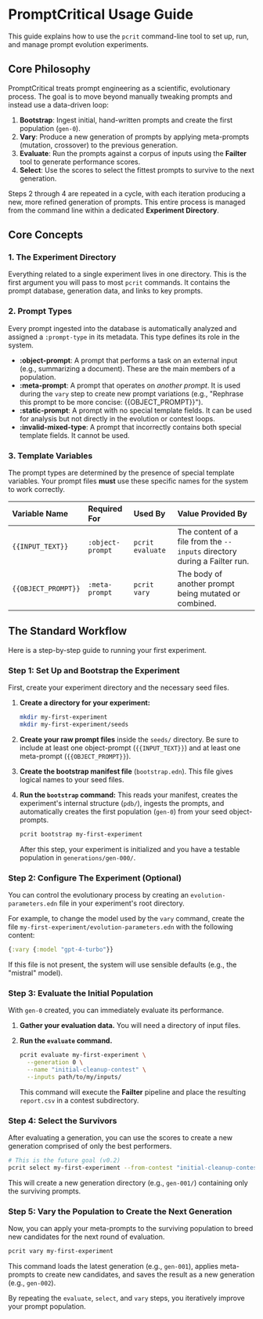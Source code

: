 # PromptCritical Usage Guide

This guide explains how to use the `pcrit` command-line tool to set up, run, and manage prompt evolution experiments.

## Core Philosophy

PromptCritical treats prompt engineering as a scientific, evolutionary process. The goal is to move beyond manually tweaking prompts and instead use a data-driven loop:

1.  **Bootstrap**: Ingest initial, hand-written prompts and create the first population (`gen-0`).
2.  **Vary**: Produce a new generation of prompts by applying meta-prompts (mutation, crossover) to the previous generation.
3.  **Evaluate**: Run the prompts against a corpus of inputs using the **Failter** tool to generate performance scores.
4.  **Select**: Use the scores to select the fittest prompts to survive to the next generation.

Steps 2 through 4 are repeated in a cycle, with each iteration producing a new, more refined generation of prompts. This entire process is managed from the command line within a dedicated **Experiment Directory**.

## Core Concepts

### 1. The Experiment Directory

Everything related to a single experiment lives in one directory. This is the first argument you will pass to most `pcrit` commands. It contains the prompt database, generation data, and links to key prompts.

### 2. Prompt Types

Every prompt ingested into the database is automatically analyzed and assigned a `:prompt-type` in its metadata. This type defines its role in the system.

*   **:object-prompt**: A prompt that performs a task on an external input (e.g., summarizing a document). These are the main members of a population.
*   **:meta-prompt**: A prompt that operates on *another prompt*. It is used during the `vary` step to create new prompt variations (e.g., "Rephrase this prompt to be more concise: {{OBJECT_PROMPT}}").
*   **:static-prompt**: A prompt with no special template fields. It can be used for analysis but not directly in the evolution or contest loops.
*   **:invalid-mixed-type**: A prompt that incorrectly contains both special template fields. It cannot be used.

### 3. Template Variables

The prompt types are determined by the presence of special template variables. Your prompt files **must** use these specific names for the system to work correctly.

| Variable Name     | Required For     | Used By          | Value Provided By                                                  |
| :---------------- | :--------------- | :--------------- | :----------------------------------------------------------------- |
| `{{INPUT_TEXT}}`  | `:object-prompt` | `pcrit evaluate` | The content of a file from the `--inputs` directory during a Failter run. |
| `{{OBJECT_PROMPT}}` | `:meta-prompt`   | `pcrit vary`     | The body of another prompt being mutated or combined.              |

## The Standard Workflow

Here is a step-by-step guide to running your first experiment.

### Step 1: Set Up and Bootstrap the Experiment

First, create your experiment directory and the necessary seed files.

1.  **Create a directory for your experiment:**
    ```bash
    mkdir my-first-experiment
    mkdir my-first-experiment/seeds
    ```

2.  **Create your raw prompt files** inside the `seeds/` directory. Be sure to include at least one object-prompt (`{{INPUT_TEXT}}`) and at least one meta-prompt (`{{OBJECT_PROMPT}}`).

3.  **Create the bootstrap manifest file** (`bootstrap.edn`). This file gives logical names to your seed files.

4.  **Run the `bootstrap` command:** This reads your manifest, creates the experiment's internal structure (`pdb/`), ingests the prompts, and automatically creates the first population (`gen-0`) from your seed object-prompts.

    ```bash
    pcrit bootstrap my-first-experiment
    ```
    After this step, your experiment is initialized and you have a testable population in `generations/gen-000/`.

### Step 2: Configure The Experiment (Optional)

You can control the evolutionary process by creating an `evolution-parameters.edn` file in your experiment's root directory.

For example, to change the model used by the `vary` command, create the file `my-first-experiment/evolution-parameters.edn` with the following content:
```clojure
{:vary {:model "gpt-4-turbo"}}
```
If this file is not present, the system will use sensible defaults (e.g., the "mistral" model).

### Step 3: Evaluate the Initial Population

With `gen-0` created, you can immediately evaluate its performance.

1.  **Gather your evaluation data.** You will need a directory of input files.
2.  **Run the `evaluate` command.**

    ```bash
    pcrit evaluate my-first-experiment \
      --generation 0 \
      --name "initial-cleanup-contest" \
      --inputs path/to/my/inputs/
    ```
    This command will execute the **Failter** pipeline and place the resulting `report.csv` in a contest subdirectory.

### Step 4: Select the Survivors

After evaluating a generation, you can use the scores to create a new generation comprised of only the best performers.

```bash
# This is the future goal (v0.2)
pcrit select my-first-experiment --from-contest "initial-cleanup-contest"
```

This will create a new generation directory (e.g., `gen-001/`) containing only the surviving prompts.

### Step 5: Vary the Population to Create the Next Generation

Now, you can apply your meta-prompts to the surviving population to breed new candidates for the next round of evaluation.

```bash
pcrit vary my-first-experiment
```
This command loads the latest generation (e.g., `gen-001`), applies meta-prompts to create new candidates, and saves the result as a new generation (e.g., `gen-002`).

By repeating the `evaluate`, `select`, and `vary` steps, you iteratively improve your prompt population.
